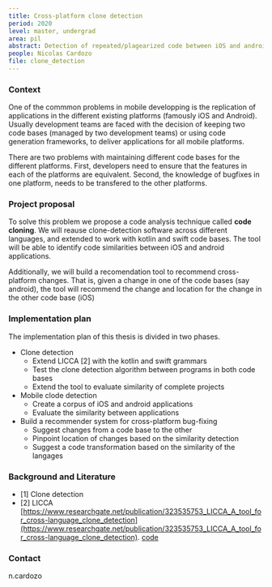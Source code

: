 ```yaml
---
title: Cross-platform clone detection
period: 2020
level: master, undergrad
area: pil
abstract: Detection of repeated/plagearized code between iOS and android applications
people: Nicolas Cardozo
file: clone_detection
---
```


### Context
One of the commmon problems in mobile developping is the replication of applications in the different existing platforms (famously iOS and Android). Usually development teams are faced with the decision of keeping two code bases (managed by two development teams) or using code generation frameworks, to deliver applications for all mobile platforms.

There are two problems with maintaining different code bases for the different platforms. First, developers need to ensure that the features in each of the platforms are equivalent. Second, the knowledge of bugfixes in one platform, needs to be transfered to the other platforms. 

### Project proposal
To solve this problem we propose a code analysis technique called **code cloning**. We will reause clone-detection software across different languages, and extended to work with kotlin and swift code bases. The tool will be able to identify code similarities between iOS and android applications.

Additionally, we will build a recomendation tool to recommend cross-platform changes. That is, given a change in one of the code bases (say android), the tool will recommend the change and location for the change in the other code base (iOS) 

### Implementation plan
The implementation plan of this thesis is divided in two phases.
- Clone detection
  - Extend LICCA [2] with the kotlin and swift grammars
  - Test the clone detection algorithm between programs in both code bases
  - Extend the tool to evaluate similarity of complete projects
- Mobile clode detection
  - Create a corpus of iOS and android applications 
  - Evaluate the similarity between applications
- Build a recommender system for cross-platform bug-fixing
  - Suggest changes from a code base to the other
  - Pinpoint location of changes based on the similarity detection
  - Suggest a code transformation based on the similarity of the langages

### Background and Literature
- [1] Clone detection
- [2] LICCA [https://www.researchgate.net/publication/323535753_LICCA_A_tool_for_cross-language_clone_detection](https://www.researchgate.net/publication/323535753_LICCA_A_tool_for_cross-language_clone_detection). [code](https://github.com/gocko/licca)

### Contact

n.cardozo